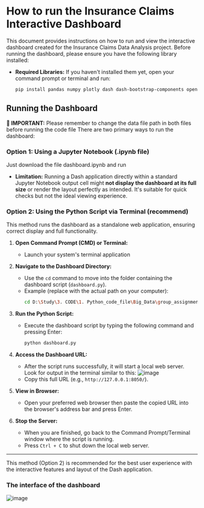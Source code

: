 # How to run the Insurance Claims Interactive Dashboard

This document provides instructions on how to run and view the interactive dashboard created for the Insurance Claims Data Analysis project. 
Before running the dashboard, please ensure you have the following library installed:

* **Required Libraries:** If you haven't installed them yet, open your command prompt or terminal and run:
    ```bash
    pip install pandas numpy plotly dash dash-bootstrap-components openpyxl
    ```
## Running the Dashboard
**🔴 IMPORTANT:** Please remember to change the data file path in both files before running the code file
There are two primary ways to run the dashboard:

### Option 1: Using a Jupyter Notebook (.ipynb file)

Just download the file dashboard.ipynb and run
* **Limitation:** Running a Dash application directly within a standard Jupyter Notebook output cell might **not display the dashboard at its full size** or render the layout perfectly as intended. It's suitable for quick checks but not the ideal viewing experience.

### Option 2: Using the Python Script via Terminal (recommend)

This method runs the dashboard as a standalone web application, ensuring correct display and full functionality.

1.  **Open Command Prompt (CMD) or Terminal:**
    * Launch your system's terminal application

2.  **Navigate to the Dashboard Directory:**
    * Use the `cd` command to move into the folder containing the dashboard script (`dashboard.py`).
    * Example (replace with the actual path on your computer):
        ```bash
        cd D:\Study\3. CODE\1. Python_code_file\Big_Data\group_assignment\Dashboard
        ```
3.  **Run the Python Script:**
    * Execute the dashboard script by typing the following command and pressing Enter:
        ```bash
        python dashboard.py
        ```
4.  **Access the Dashboard URL:**
    * After the script runs successfully, it will start a local web server. Look for output in the terminal similar to this:
    ![image](https://github.com/user-attachments/assets/15c4d68c-6ed7-4a0a-8f64-79419c597253)
    * Copy this full URL (e.g., `http://127.0.0.1:8050/`).

5.  **View in Browser:**
    * Open your preferred web browser then paste the copied URL into the browser's address bar and press Enter.

6.  **Stop the Server:**
    * When you are finished, go back to the Command Prompt/Terminal window where the script is running.
    * Press `Ctrl + C` to shut down the local web server.
---
This method (Option 2) is recommended for the best user experience with the interactive features and layout of the Dash application. 

### The interface of the dashboard 
![image](https://github.com/user-attachments/assets/b1e4feda-187e-4950-9d40-3438827a56e3)

